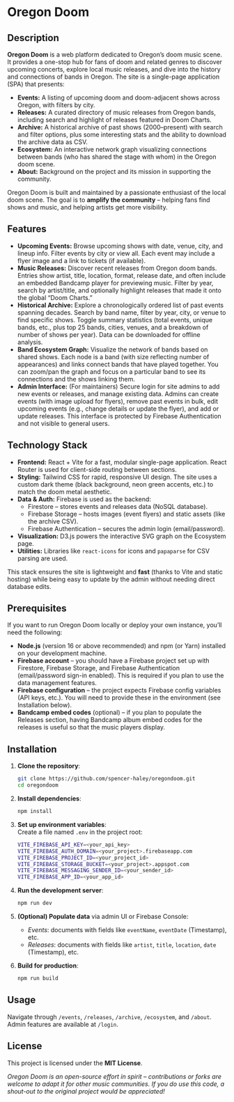 # Oregon Doom

## Description

**Oregon Doom** is a web platform dedicated to Oregon’s doom music scene. It provides a one-stop hub for fans of doom and related genres to discover upcoming concerts, explore local music releases, and dive into the history and connections of bands in Oregon. The site is a single-page application (SPA) that presents:

- **Events:** A listing of upcoming doom and doom-adjacent shows across Oregon, with filters by city.  
- **Releases:** A curated directory of music releases from Oregon bands, including search and highlight of releases featured in Doom Charts.  
- **Archive:** A historical archive of past shows (2000–present) with search and filter options, plus some interesting stats and the ability to download the archive data as CSV.  
- **Ecosystem:** An interactive network graph visualizing connections between bands (who has shared the stage with whom) in the Oregon doom scene.  
- **About:** Background on the project and its mission in supporting the community.

Oregon Doom is built and maintained by a passionate enthusiast of the local doom scene. The goal is to **amplify the community** – helping fans find shows and music, and helping artists get more visibility.

## Features

- **Upcoming Events:** Browse upcoming shows with date, venue, city, and lineup info. Filter events by city or view all. Each event may include a flyer image and a link to tickets (if available).  
- **Music Releases:** Discover recent releases from Oregon doom bands. Entries show artist, title, location, format, release date, and often include an embedded Bandcamp player for previewing music. Filter by year, search by artist/title, and optionally highlight releases that made it onto the global “Doom Charts.”  
- **Historical Archive:** Explore a chronologically ordered list of past events spanning decades. Search by band name, filter by year, city, or venue to find specific shows. Toggle summary statistics (total events, unique bands, etc., plus top 25 bands, cities, venues, and a breakdown of number of shows per year). Data can be downloaded for offline analysis.  
- **Band Ecosystem Graph:** Visualize the network of bands based on shared shows. Each node is a band (with size reflecting number of appearances) and links connect bands that have played together. You can zoom/pan the graph and focus on a particular band to see its connections and the shows linking them.  
- **Admin Interface:** (For maintainers) Secure login for site admins to add new events or releases, and manage existing data. Admins can create events (with image upload for flyers), remove past events in bulk, edit upcoming events (e.g., change details or update the flyer), and add or update releases. This interface is protected by Firebase Authentication and not visible to general users.

## Technology Stack

- **Frontend:** React + Vite for a fast, modular single-page application. React Router is used for client-side routing between sections.  
- **Styling:** Tailwind CSS for rapid, responsive UI design. The site uses a custom dark theme (black background, neon green accents, etc.) to match the doom metal aesthetic.  
- **Data & Auth:** Firebase is used as the backend:
  - Firestore – stores events and releases data (NoSQL database).  
  - Firebase Storage – hosts images (event flyers) and static assets (like the archive CSV).  
  - Firebase Authentication – secures the admin login (email/password).  
- **Visualization:** D3.js powers the interactive SVG graph on the Ecosystem page.  
- **Utilities:** Libraries like `react-icons` for icons and `papaparse` for CSV parsing are used.

This stack ensures the site is lightweight and **fast** (thanks to Vite and static hosting) while being easy to update by the admin without needing direct database edits.

## Prerequisites

If you want to run Oregon Doom locally or deploy your own instance, you’ll need the following:

- **Node.js** (version 16 or above recommended) and npm (or Yarn) installed on your development machine.  
- **Firebase account** – you should have a Firebase project set up with Firestore, Firebase Storage, and Firebase Authentication (email/password sign-in enabled). This is required if you plan to use the data management features.  
- **Firebase configuration** – the project expects Firebase config variables (API keys, etc.). You will need to provide these in the environment (see Installation below).  
- **Bandcamp embed codes** (optional) – if you plan to populate the Releases section, having Bandcamp album embed codes for the releases is useful so that the music players display.

## Installation

1. **Clone the repository**:  
   ```bash
   git clone https://github.com/spencer-haley/oregondoom.git 
   cd oregondoom
   ```
2. **Install dependencies**:  
   ```bash
   npm install
   ```  

3. **Set up environment variables**:  
   Create a file named `.env` in the project root:
   ```bash
   VITE_FIREBASE_API_KEY=<your_api_key>
   VITE_FIREBASE_AUTH_DOMAIN=<your_project>.firebaseapp.com
   VITE_FIREBASE_PROJECT_ID=<your_project_id>
   VITE_FIREBASE_STORAGE_BUCKET=<your_project>.appspot.com
   VITE_FIREBASE_MESSAGING_SENDER_ID=<your_sender_id>
   VITE_FIREBASE_APP_ID=<your_app_id>
   ```

4. **Run the development server**:  
   ```bash
   npm run dev
   ```

5. **(Optional) Populate data** via admin UI or Firebase Console:
   - *Events*: documents with fields like `eventName`, `eventDate` (Timestamp), etc.
   - *Releases*: documents with fields like `artist`, `title`, `location`, `date` (Timestamp), etc.

6. **Build for production**:  
   ```bash
   npm run build
   ```

## Usage

Navigate through `/events`, `/releases`, `/archive`, `/ecosystem`, and `/about`. Admin features are available at `/login`.

## License

This project is licensed under the **MIT License**.

*Oregon Doom is an open-source effort in spirit – contributions or forks are welcome to adapt it for other music communities. If you do use this code, a shout-out to the original project would be appreciated!*